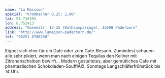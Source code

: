 ```yaml
---
name: "La Maisson"
special: "Krombacher 0,25: 2,00"
lat: 51.716393
lon: 8.752413
address: "Rosenstr. 13-15 (Rathauspassage), 33098 Paderborn"
link: "http://www.lamaison-paderborn.de/"
tel: "05251 8786280"
---
```

Eignet sich eher für ein Date oder zum Cafe-Besuch. Zumindest schauen alle sehr pikiert, wenn man nach einigen Tequilas den Kellner mit Zitronenscheiben bewirft... Modern gestaltetes, aber gemütliches Cafe mit phantastischen Schokoladen-SoufflÃ©. Sonntags Langschläferfrühstück bis 14 Uhr.